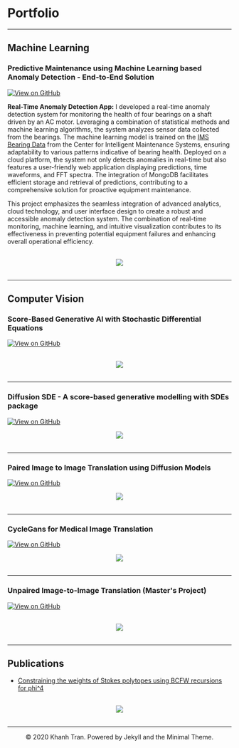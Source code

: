 # Portfolio

---

## Machine Learning

### Predictive Maintenance using Machine Learning based Anomaly Detection - End-to-End Solution

[![View on GitHub](https://img.shields.io/badge/GitHub-View_on_GitHub-blue?logo=GitHub)](https://github.com/Ishan-phys/predictive-maintenance-ml)

**Real-Time Anomaly Detection App:** 
I developed a real-time anomaly detection system for monitoring the health of four bearings on a shaft driven by an AC motor. Leveraging a combination of statistical methods and machine learning algorithms, the system analyzes sensor data collected from the bearings. The machine learning model is trained on the [IMS Bearing Data](https://www.nasa.gov/intelligent-systems-division/discovery-and-systems-health/pcoe/pcoe-data-set-repository/) from the Center for Intelligent Maintenance Systems, ensuring adaptability to various patterns indicative of bearing health. Deployed on a cloud platform, the system not only detects anomalies in real-time but also features a user-friendly web application displaying predictions, time waveforms, and FFT spectra. The integration of MongoDB facilitates efficient storage and retrieval of predictions, contributing to a comprehensive solution for proactive equipment maintenance.

This project emphasizes the seamless integration of advanced analytics, cloud technology, and user interface design to create a robust and accessible anomaly detection system. The combination of real-time monitoring, machine learning, and intuitive visualization contributes to its effectiveness in preventing potential equipment failures and enhancing overall operational efficiency.

<br>
<center><img src="images/fft.png?raw=true"/></center>
<br>

---

## Computer Vision 

### Score-Based Generative AI with Stochastic Differential Equations

[![View on GitHub](https://img.shields.io/badge/GitHub-View_on_GitHub-blue?logo=GitHub)](https://github.com/Ishan-phys/Generative-Modelling-with-SDEs)

<br>
<center><img src="images/diffusion schematic 2.jpg?raw=true"/></center>
<br>

---

### Diffusion SDE - A score-based generative modelling with SDEs package

[![View on GitHub](https://img.shields.io/badge/GitHub-View_on_GitHub-blue?logo=GitHub)](https://github.com/Ishan-phys/Diffusion-SDE)
<br>
<center><img src="images/header.png?raw=true"/></center>
<br>

---

### Paired Image to Image Translation using Diffusion Models

[![View on GitHub](https://img.shields.io/badge/GitHub-View_on_GitHub-blue?logo=GitHub)](https://github.com/Ishan-phys/paired-via-sde)
<br>
<center><img src="images/paired.png?raw=true"/></center>
<br>

---

### CycleGans for Medical Image Translation

[![View on GitHub](https://img.shields.io/badge/GitHub-View_on_GitHub-blue?logo=GitHub)](https://github.com/Ishan-phys/CycleGANs)
<br>
<center><img src="images/cyc_gan.png?raw=true"/></center>
<br>

---

### Unpaired Image-to-Image Translation (Master's Project)


[![View on GitHub](https://img.shields.io/badge/GitHub-View_on_GitHub-blue?logo=GitHub)](https://github.com/Ishan-phys/Unpaired-via-SDE)

<br>
<center><img src="images/thesis.png?raw=true"/></center>
<br>

---

## Publications

- [Constraining the weights of Stokes polytopes using BCFW recursions for phi^4](https://link.springer.com/article/10.1007/JHEP04(2021)064)

<br>
<center><img src="images/paper.png?raw=true"/></center>
<br>


---

<center>© 2020 Khanh Tran. Powered by Jekyll and the Minimal Theme.</center>
